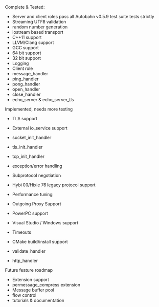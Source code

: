 Complete & Tested:
- Server and client roles pass all Autobahn v0.5.9 test suite tests strictly
- Streaming UTF8 validation
- random number generation
- iostream based transport
- C++11 support
- LLVM/Clang support
- GCC support
- 64 bit support
- 32 bit support
- Logging
- Client role
- message_handler
- ping_handler
- pong_handler
- open_handler
- close_handler
- echo_server & echo_server_tls

Implemented, needs more testing
- TLS support
- External io_service support
- socket_init_handler
- tls_init_handler
- tcp_init_handler
- exception/error handling
- Subprotocol negotiation
- Hybi 00/Hixie 76 legacy protocol support
- Performance tuning
- Outgoing Proxy Support
- PowerPC support
- Visual Studio / Windows support
- Timeouts
- CMake build/install support

- validate_handler
- http_handler

Future feature roadmap
- Extension support
- permessage_compress extension
- Message buffer pool
- flow control
- tutorials & documentation
